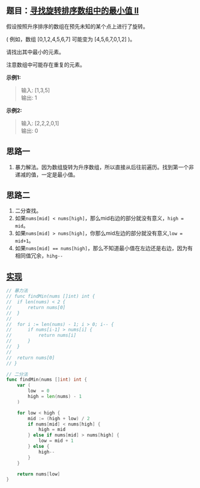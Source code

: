 ## 题目：[寻找旋转排序数组中的最小值 II](https://leetcode-cn.com/problems/find-minimum-in-rotated-sorted-array-ii/)

假设按照升序排序的数组在预先未知的某个点上进行了旋转。

( 例如，数组 [0,1,2,4,5,6,7] 可能变为 [4,5,6,7,0,1,2] )。

请找出其中最小的元素。

注意数组中可能存在重复的元素。

**示例1:**
>输入: [1,3,5]  
>输出: 1  

**示例2:**
>输入: [2,2,2,0,1]  
输出: 0

## 思路一
1. 暴力解法。因为数组旋转为升序数组，所以直接从后往前遍历。找到第一个非递减的值，一定是最小值。

## 思路二
1. 二分查找。
2. 如果`nums[mid] < nums[high]`，那么mid右边的部分就没有意义，`high = mid`。
3. 如果`nums[mid] > nums[high]`，你那么mid左边的部分就没有意义,`low = mid+1`。
4. 如果`nums[mid] == nums[high]`，那么不知道最小值在左边还是右边，因为有相同值冗余，`hihg--`

## [实现](https://github.com/mzmuer/leetcode/blob/master/question154/answer_test.go)
```go
// 暴力法
// func findMin(nums []int) int {
// 	if len(nums) < 2 {
// 		return nums[0]
// 	}
//
// 	for i := len(nums) - 1; i > 0; i-- {
// 		if nums[i-1] > nums[i] {
// 			return nums[i]
// 		}
// 	}
//
// 	return nums[0]
// }

// 二分法
func findMin(nums []int) int {
	var (
		low  = 0
		high = len(nums) - 1
	)

	for low < high {
		mid := (high + low) / 2
		if nums[mid] < nums[high] {
			high = mid
		} else if nums[mid] > nums[high] {
			low = mid + 1
		} else {
			high--
		}
	}

	return nums[low]
}
```